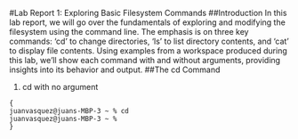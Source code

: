 #Lab Report 1: Exploring Basic Filesystem Commands
##Introduction
In this lab report, we will go over the fundamentals of exploring and modifying the filesystem using the command line. The emphasis is on three key commands: ‘cd’ to change directories, ‘ls’ to list directory contents, and ‘cat’ to display file contents. Using examples from a workspace produced during this lab, we’ll show each command with and without arguments, providing insights into its behavior and output.
##The cd Command
1. cd with no argument
```
{
juanvasquez@juans-MBP-3 ~ % cd
juanvasquez@juans-MBP-3 ~ %
}
```

